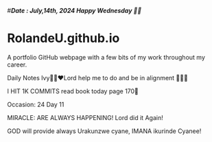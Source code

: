 #***Date : July,14th, 2024 Happy Wednesday 🫶🏾***
# RolandeU.github.io
 
A portfolio GitHub webpage with a few bits of my work throughout my career.

Daily Notes
Ivy🙌🏽❤️Lord help me to do and be in alignment  💚🙏🏾 

I HIT 1K COMMITS
read book today page 170💚

Occasion: 24
 Day 11

MIRACLE: ARE ALWAYS HAPPENING!
Lord did it Again!

GOD will provide always 
Urakunzwe cyane, IMANA ikurinde Cyanee!






